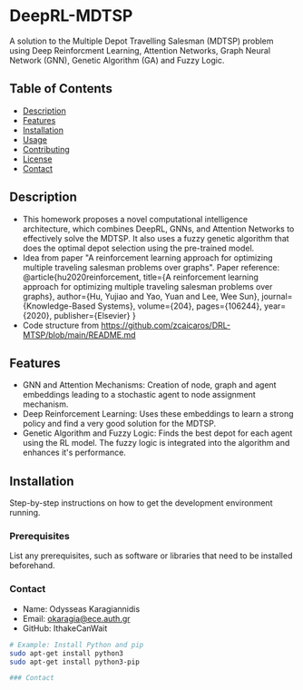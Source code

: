 # DeepRL-MDTSP
A solution to the Multiple Depot Travelling Salesman (MDTSP) problem using Deep Reinforcment Learning, Attention Networks, Graph Neural Network (GNN), Genetic Algorithm (GA) and Fuzzy Logic.

## Table of Contents
- [Description](#description)
- [Features](#features)
- [Installation](#installation)
- [Usage](#usage)
- [Contributing](#contributing)
- [License](#license)
- [Contact](#contact)

## Description
- This homework proposes a novel computational intelligence architecture, which combines DeepRL, GNNs, and Attention Networks to effectively solve the MDTSP. It also uses a fuzzy genetic algorithm that does the optimal depot selection using the pre-trained model.
- Idea from paper "A reinforcement learning approach for optimizing multiple traveling salesman problems over graphs".
  Paper reference:
  @article{hu2020reinforcement,
  title={A reinforcement learning approach for optimizing multiple traveling salesman problems over graphs},
  author={Hu, Yujiao and Yao, Yuan and Lee, Wee Sun},
  journal={Knowledge-Based Systems},
  volume={204},
  pages={106244},
  year={2020},
  publisher={Elsevier}
}
- Code structure from https://github.com/zcaicaros/DRL-MTSP/blob/main/README.md

## Features
- GNN and Attention Mechanisms: Creation of node, graph and agent embeddings leading to a stochastic agent to node assignment mechanism.
- Deep Reinforcement Learning: Uses these embeddings to learn a strong policy and find a very good solution for the MDTSP.
- Genetic Algorithm and Fuzzy Logic: Finds the best depot for each agent using the RL model. The fuzzy logic is integrated into the algorithm and enhances it's performance.

## Installation
Step-by-step instructions on how to get the development environment running.

### Prerequisites
List any prerequisites, such as software or libraries that need to be installed beforehand.

### Contact
- Name: Odysseas Karagiannidis
- Email: okaragia@ece.auth.gr
- GitHub: IthakeCanWait

```sh
# Example: Install Python and pip
sudo apt-get install python3
sudo apt-get install python3-pip

### Contact
